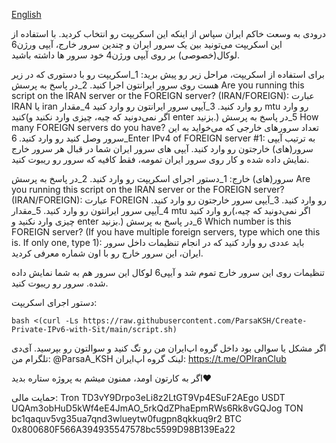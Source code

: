 [English](https://github.com/ParsaKSH/Create-Private-IPv6-with-Sit/blob/main/README.md)



درودی به وسعت خاکم ایران
سپاس از اینکه این اسکریپت رو انتخاب کردید.
با استفاده از این اسکریپت می‌تونید بین یک سرور ایران و چندین سرور خارج، آیپی ورژن6 لوکال(خصوصی) بر روی آیپی ورژن4 خود سرور ها داشته باشید.


برای استفاده از اسکریپت، مراحل زیر رو پیش برید:
1_اسکریپت رو با دستوری که در زیر هست روی سرور ایرانتون اجرا کنید.
2_در پاسخ به پرسش 
Are you running this script on the IRAN server or the FOREIGN server? (IRAN/FOREIGN):
عبارت IRAN یا iran رو وارد کنید.
3_آیپی سرور ایرانتون رو وارد کنید
4_مقدار mtu رو وارد کنید(اگر نمی‌دونید که چیه، چیزی وارد نکنید و enter بزنید.)
5_در پاسخ به پرسش 
How many FOREIGN servers do you have?
تعداد سرورهای خارجی که می‌خواید به این سرور وصل کنید رو وارد کنید.
6_Enter IPv4 of FOREIGN server #1:
به ترتیب آیپی سرور(های) خارجتون رو وارد کنید.
آیپی های سرور ایران شما در قبال هر سرور خارج نمایش داده شده و کار روی سرور ایران تمومه، فقط کافیه که سرور رو ریبوت کنید.

سرور(های) خارج:
1_دستور اجرای اسکریپت رو وارد کنید.
2_در پاسخ به پرسش 
Are you running this script on the IRAN server or the FOREIGN server? (IRAN/FOREIGN):
عبارت FOREIGN رو وارد کنید.
3_آیپی سرور خارجتون رو وارد کنید.
4_آیپی سرور ایرانتون رو وارد کنید.
5_مقدار mtu رو وارد کنید(اگر نمی‌دونید که چیه، چیزی وارد نکنید و enter بزنید.)
6_در پاسخ به پرسش 
Which number is this FOREIGN server? (If you have multiple foreign servers, type which one this is. If only one, type 1):
باید عددی رو وارد کنید که در انجام تنظیمات داخل سرور ایران، این سرور خارج رو با اون شماره معرفی کردید.

تنظیمات روی این سرور خارج تموم شد و آیپی6 لوکال این سرور هم به شما نمایش داده شده.
سرور رو ریبوت کنید.

دستور اجرای اسکریپت:
```
bash <(curl -Ls https://raw.githubusercontent.com/ParsaKSH/Create-Private-IPv6-with-Sit/main/script.sh)
```


اگر مشکل یا سوالی بود داخل گروه اپ‌ایران من رو تگ کنید و سوالتون رو بپرسید.
آی‌دی تلگرام من: 
@ParsaA_KSH
لینک گروه اپ‌ایران: https://t.me/OPIranClub

 اگر به کارتون اومد، ممنون میشم  به پروژه ستاره بدید❤️



حمایت مالی:
Tron
TD3vY9Drpo3eLi8z2LtGT9Vp4ESuF2AEgo
USDT
UQAm3obHuD5kWf4eE4JmAO_5rkQdZPhaEpmRWs6Rk8vGQJog
TON
bc1qaquv5vg35ua7qnd3wlueytw0fugpn8qkkuq9r2
BTC
0x800680F566A394935547578bc5599D98B139Ea22



